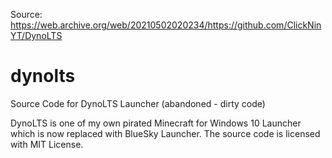 Source: https://web.archive.org/web/20210502020234/https://github.com/ClickNinYT/DynoLTS


# dynolts
 Source Code for DynoLTS Launcher (abandoned - dirty code)
 
 DynoLTS is one of my own pirated Minecraft for Windows 10 Launcher which is now replaced with BlueSky Launcher. The source code is licensed with MIT License. 
